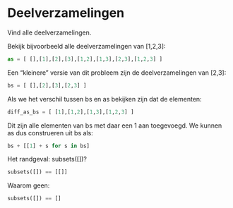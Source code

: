 # Deelverzamelingen

Vind alle deelverzamelingen.

Bekijk bijvoorbeeld alle deelverzamelingen van [1,2,3]:

```python
as = [ [],[1],[2],[3],[1,2],[1,3],[2,3],[1,2,3] ]
```

Een “kleinere” versie van dit probleem zijn de deelverzamelingen van [2,3]:

```python
bs = [ [],[2],[3],[2,3] ]
```

Als we het verschil tussen bs en as bekijken zijn dat de elementen:
```python
diff_as_bs = [ [1],[1,2],[1,3],[1,2,3] ]
```

Dit zijn alle elementen van bs met daar een 1 aan toegevoegd. We kunnen as dus construeren uit bs als:
```python
bs + [[1] + s for s in bs]
```

Het randgeval: subsets([])?

```python
subsets([]) == [[]]
```

Waarom geen:

```python
subsets([]) == []
```